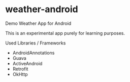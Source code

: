 # weather-android
Demo Weather App for Android

This is an experimental app purely for learning purposes.

Used Libraries / Frameworks
- AndroidAnnotations
- Guava
- ActiveAndroid
- Retrofit
- OkHttp